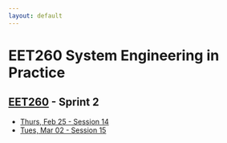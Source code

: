 ```yaml
---
layout: default
---
```


# EET260 System Engineering in Practice
## [EET260](../) - Sprint 2


- [Thurs, Feb 25 - Session 14](session14.md)
- [Tues, Mar 02 - Session 15](session15.md)

<!-- 

- [Thurs, Mar 04 - Session 16](session16.md)
- [Tues, Mar 09 - Session 17](session17.md)
- [Thurs, Mar 11 - Session 18](session18.md)
- [Tues, Mar 16 - Midpoint Report-out](midpoint_reportout.md)

-->